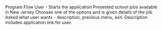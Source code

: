 Program Flow
    User - Starts the application
    Presented school jobs available in New Jersey
    Chooses one of the options and is given details of the job
    Asked what user wants - description, previous menu, exit.
       Description includes application link for user. 


    